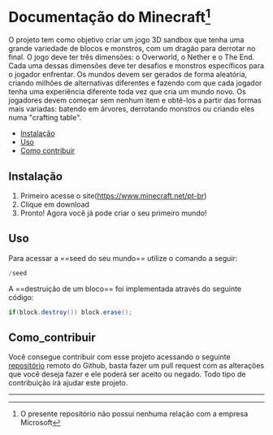 # Documentação do Minecraft[^1]
O projeto tem como objetivo criar um jogo 3D sandbox que tenha uma grande variedade de blocos e monstros, com um dragão para derrotar no final. O jogo deve ter três dimensões: o Overworld, o Nether e o The End. Cada uma dessas dimensões deve ter desafios e monstros específicos para o jogador enfrentar.
Os mundos devem ser gerados de forma aleatória, criando milhões de alternativas diferentes e fazendo com que cada jogador tenha uma experiência diferente toda vez que cria um mundo novo. Os jogadores devem começar sem nenhum item e obtê-los a partir das formas mais variadas: batendo em árvores, derrotando monstros ou criando eles numa "crafting table".

 - [Instalação](https://github.com/LucasC-Soares/Atividade5/blob/main/README.md#Instalação)
 - [Uso](https://github.com/LucasC-Soares/Atividade5/blob/main/README.md#Uso)
 - [Como contribuir](https://github.com/LucasC-Soares/Atividade5/blob/main/README.md#Como_contribuir)

## Instalação
1. Primeiro acesse o site(https://www.minecraft.net/pt-br)
2. Clique em download
3. Pronto! Agora você já pode criar o seu primeiro mundo!

## Uso
Para acessar a ==seed do seu mundo== utilize o comando a seguir:
```java
/seed
```
A ==destruição de um bloco== foi implementada através do seguinte código:
```java
if(block.destroy()) block.erase();
```
## Como_contribuir

Você consegue contribuir com esse projeto acessando o seguinte [repositório](https://github.com/LucasC-Soares/Atividade5) remoto do Github, basta fazer um pull request com as alterações que você deseja fazer e ele poderá ser aceito ou negado. Todo tipo de contribuição irá ajudar este projeto.

---
[^1]: O presente repositório não possui nenhuma relação com a empresa Microsoft
